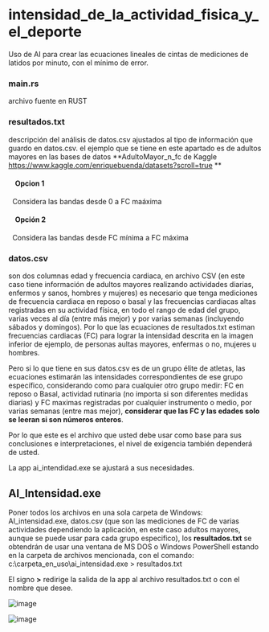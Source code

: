 # intensidad_de_la_actividad_fisica_y_el_deporte
Uso de AI para crear las ecuaciones lineales de cintas de mediciones de latidos por minuto, con el mínimo de error.

### main.rs
archivo fuente en RUST 

### resultados.txt
descripción del análisis de datos.csv ajustados al tipo de información que guardo en datos.csv.
el ejemplo que se tiene en este apartado es de adultos mayores en las bases de datos **AdultoMayor_n_fc de Kaggle https://www.kaggle.com/enriquebuenda/datasets?scroll=true **

#### &nbsp;&nbsp;&nbsp;&nbsp;Opcion 1
&nbsp;&nbsp;Considera las bandas desde 0 a FC maáxima
#### &nbsp;&nbsp;&nbsp;&nbsp;Opción 2
&nbsp;&nbsp;Considera las bandas desde FC mínima a FC máxima

### datos.csv
son dos columnas edad y frecuencia cardiaca, en archivo CSV
(en este caso tiene información de adultos mayores realizando actividades diarias, enfermos y sanos, hombres y mujeres)
es necesario que tenga mediciones de frecuencia cardiaca en reposo o basal y las frecuencias cardiacas altas registradas en su actividad física,
en todo el rango de edad del grupo, varias veces al día (entre más mejor) y por varias semanas (incluyendo sábados y domingos).
Por lo que las ecuaciones de resultados.txt estiman frecuencias cardiacas (FC) para lograr la intensidad descrita en la imagen inferior de ejemplo, de personas aultas mayores, enfermas o no, mujeres u hombres.

Pero si lo que tiene en sus datos.csv es de un grupo élite de atletas, las ecuaciones estimarán las intensidades correspondientes de ese grupo específico, considerando como para cualquier otro grupo medir: FC en reposo o Basal, actividad rutinaria (no importa si son diferentes medidas diarias) y FC maximas registradas por cualquier instrumento o medio, por varias semanas (entre mas mejor), **considerar que las FC y las edades solo se leeran si son números enteros**.

Por lo que este es el archivo que usted debe usar como base para sus conclusiones e interpretaciones, el nivel de exigencia también dependerá de usted.

La app ai_intendidad.exe se ajustará a sus necesidades.


## AI_Intensidad.exe
Poner todos los archivos en una sola carpeta de Windows: AI_intensidad.exe, datos.csv (que son las mediciones de FC de varias actividades dependiendo la aplicación, en este caso adultos mayores, aunque se puede usar para cada grupo especifico), los **resultados.txt** se obtendrán de usar una ventana de MS DOS o Windows PowerShell estando en la carpeta de archivos mencionada, con el comando:  c:\carpeta_en_uso\ai_intensidad.exe > resultados.txt

El signo **>** redirige la salida de la app al archivo resultados.txt o con el nombre que desee.

![image](https://user-images.githubusercontent.com/44904277/224583312-6bf864c9-84e7-4edd-a7b9-b10ca93a462b.png)

![image](https://user-images.githubusercontent.com/44904277/224556163-130b5e64-f458-4eec-b44c-e061c71cc606.png)


